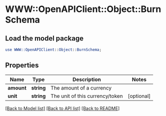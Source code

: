 # WWW::OpenAPIClient::Object::BurnSchema

## Load the model package
```perl
use WWW::OpenAPIClient::Object::BurnSchema;
```

## Properties
Name | Type | Description | Notes
------------ | ------------- | ------------- | -------------
**amount** | **string** | The amount of a currency | 
**unit** | **string** | The unit of this currency/token | [optional] 

[[Back to Model list]](../README.md#documentation-for-models) [[Back to API list]](../README.md#documentation-for-api-endpoints) [[Back to README]](../README.md)


